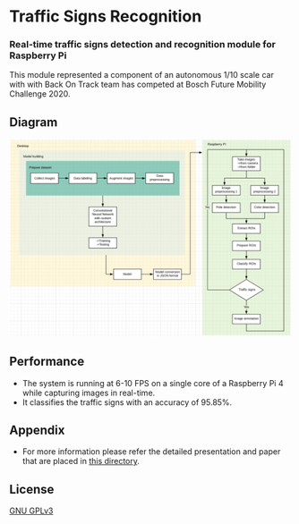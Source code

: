 # Traffic Signs Recognition

### Real-time traffic signs detection and recognition module for Raspberry Pi

This module represented a component of an autonomous 1/10 scale car  with with Back On Track team has competed at Bosch Future Mobility Challenge 2020. 

## Diagram

![Diagram of the system](./paper_presentation/system_diagram.png)

## Performance

- The system is running at 6-10 FPS on a single core of a Raspberry Pi 4 while capturing images in real-time.
- It classifies the traffic signs with an accuracy of 95.85%. 

## Appendix

- For more information please refer the detailed presentation and paper that are placed in [this directory](./paper_presentation/).

## License

[GNU GPLv3](https://choosealicense.com/licenses/gpl-3.0/)
